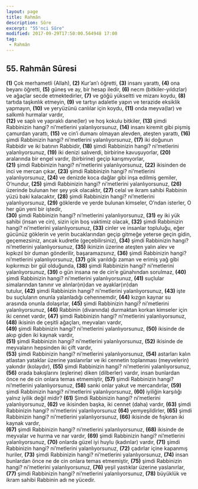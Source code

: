 ```yaml
---
layout: page
title: Rahmân
description: Sûre
excerpt: "55'nci Sûre"
modified: 2017-09-29T17:50:00.564948 17:00
tag: 
 - Rahmân
---
```


## 55. Rahmân Sûresi

**(1)** Çok merhametli (Allah),	
**(2)** Kur’an’ı öğretti,
**(3)** insanı yarattı,
**(4)** ona beyanı öğretti,
**(5)** güneş ve ay, bir hesap iledir,
**(6)** necm (bitkiler-yıldızlar) ve ağaçlar secde etmektedirler,
**(7)** ve göğü yükseltti ve mizanı koydu,
**(8)** tartıda taşkınlık etmeyin,
**(9)** ve tartıyı adaletle yapın ve terazide eksiklik yapmayın, 
**(10)** ve yeryüzünü canlılar için koydu,
**(11)** onda meyva(lar) ve salkımlı hurmalar vardır,	
**(12)** ve saplı ve yapraklı dane(ler) ve hoş kokulu bitkiler,	
**(13)** şimdi Rabbinizin hangi? ni’metlerini yalanlıyorsunuz,
**(14)** insanı kiremit gibi pişmiş çamurdan yarattı, 
**(15)** ve cin’i dumanı olmayan alevden, ateşten yarattı,
**(16)** şimdi Rabbinizin hangi? ni’metlerini yalanlıyorsunuz,
**(17)** iki doğunun Rabbidir ve iki batının Rabbidir,
**(18)** şimdi Rabbinizin hangi? ni’metlerini yalanlıyorsunuz,
**(19)** iki denizi salıverdi, birbirine kavuşuyorlar,
**(20)** aralarında bir engel vardır, (birbirine) geçip karışmıyorlar,	
**(21)** şimdi Rabbinizin hangi? ni’metlerini yalanlıyorsunuz,
**(22)** ikisinden de inci ve mercan çıkar,
**(23)** şimdi Rabbinizin hangi? ni’metlerini yalanlıyorsunuz,
**(24)** ve denizde koca dağlar gibi inşa edilmiş gemiler, O’nundur,
**(25)** şimdi Rabbinizin hangi? ni’metlerini yalanlıyorsunuz,
**(26)** üzerinde bulunan her şey yok olacaktır,
**(27)** celal ve ikram sahibi Rabbinin yüzü baki kalacaktır,
**(28)** şimdi Rabbinizin hangi? ni’metlerini yalanlıyorsunuz,
**(29)** göklerde ve yerde bulunan kimseler, O’ndan isterler, O her gün yeni bir iştedir,	
**(30)** şimdi Rabbinizin hangi? ni’metlerini yalanlıyorsunuz,
**(31)** ey iki yük sahibi (insan ve cin), sizin için boş vaktimiz olacak,
**(32)** şimdi Rabbinizin hangi? ni’metlerini yalanlıyorsunuz,
**(33)** cinler ve insanlar	topluluğu, eğer gücünüz göklerin ve yerin bucaklarından geçip gitmeğe yeterse geçin gidin, geçemezsiniz, ancak kudretle (geçebilirsiniz),
**(34)** şimdi Rabbinizin hangi? ni’metlerini yalanlıyorsunuz,
**(35)** ikinizin üzerine ateşten yalın alev ve kıpkızıl bir duman gönderilir, başaramazsınız,
**(36)** şimdi Rabbinizin hangi? ni’metlerini yalanlıyorsunuz,
**(37)** gök yarıldığı zaman ve erimiş yağ gibi kıpkırmızı bir gül olduğunda,
**(38)** şimdi Rabbinizin hangi? ni’metlerini yalanlıyorsunuz,
**(39)** o gün insana ne de	cin’e günahından sorulmaz,
**(40)** şimdi Rabbinizin hangi? ni’metlerini yalanlıyorsunuz,
**(41)** suçlular simalarından tanınır ve alınlar(ın)dan ve ayaklar(ın)dan	
 tutulur, 
**(42)** şimdi Rabbinizin hangi? ni’metlerini yalanlıyorsunuz,
**(43)** işte bu suçluların onunla yalanladığı cehennemdir,
**(44)** kızgın kaynar su arasında onunla dolaşırlar,
**(45)** şimdi Rabbinizin hangi? ni’metlerini yalanlıyorsunuz,
**(46)** Rabbinin (divanında) durmaktan korkan kimseler için iki cennet vardır,
**(47)** şimdi Rabbinizin hangi? ni’metlerini yalanlıyorsunuz,
**(48)** ikisinin de çeşitli ağaçları, meyvaları vardır,	
**(49)** şimdi Rabbinizin hangi? ni’metlerini yalanlıyorsunuz,
**(50)** ikisinde de akıp giden iki kaynak vardır,	
**(51)** şimdi Rabbinizin hangi? ni’metlerini yalanlıyorsunuz,
**(52)** ikisinde de meyvaların hepsinden iki çift vardır,	
**(53)** şimdi Rabbinizin hangi? ni’metlerini yalanlıyorsunuz,
**(54)** astarları kalın atlastan yataklar üzerine yaslanırlar ve iki cennetin toplanması (meyvelerin) yakındır (kolaydır),	
**(55)** şimdi Rabbinizin hangi? ni’metlerini yalanlıyorsunuz,
**(56)** orada bakışlarını (eşlerine) diken (dilberler) vardır, insan bunlardan önce ne de cin onlara temas etmemiştir,
**(57)** şimdi Rabbinizin hangi? ni’metlerini yalanlıyorsunuz,
**(58)** sanki onlar yakut ve mercandırlar,
**(59)** şimdi Rabbinizin hangi? ni’metlerini yalanlıyorsunuz,
**(60)** iyiliğin karşılığı yalnız iyilik değil midir?
**(61)** Şimdi Rabbinizin hangi? ni’metlerini yalanlıyorsunuz,
**(62)** ve ikisinden başka, iki cennet (daha) vardır,
**(63)** şimdi Rabbinizin hangi? ni’metlerini yalanlıyorsunuz
**(64)** yemyeşildirler,
**(65)** şimdi Rabbinizin hangi? ni’metlerini yalanlıyorsunuz,
**(66)** ikisinde de fışkıran iki kaynak vardır,	
**(67)** şimdi Rabbinizin hangi? ni’metlerini yalanlıyorsunuz,
**(68)** ikisinde de meyvalar ve hurma ve nar vardır, 
**(69)** şimdi Rabbinizin hangi? ni’metlerini yalanlıyorsunuz,
**(70)** onlarda güzel iyi huylu (kadınlar)	vardır,
**(71)** şimdi Rabbinizin hangi? ni’metlerini yalanlıyorsunuz,
**(72)** çadırlar içine kapanmış huriler,
**(73)** şimdi Rabbinizin hangi? ni’metlerini yalanlıyorsunuz,
**(74)** insan bunlardan önce ne de cin onlara temas etmemiştir,
**(75)** şimdi Rabbinizin hangi? ni’metlerini yalanlıyorsunuz,
**(76)** yeşil yastıklar üzerine yaslanırlar,
**(77)** şimdi Rabbinizin hangi? ni’metlerini yalanlıyorsunuz,
**(78)** büyüklük ve ikram sahibi Rabbinin adı ne yücedir.

